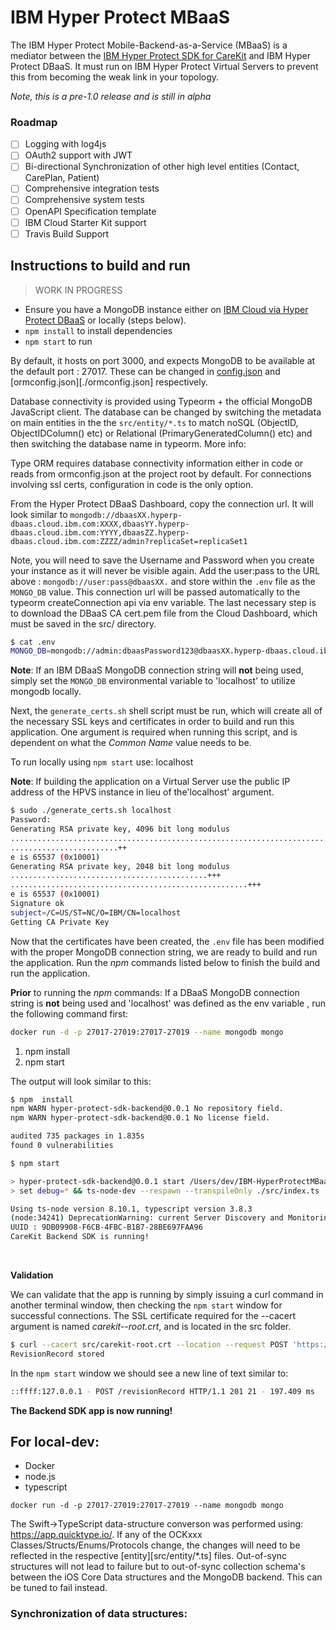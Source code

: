 # IBM Hyper Protect MBaaS

The IBM Hyper Protect Mobile-Backend-as-a-Service (MBaaS) is a mediator between the [IBM Hyper Protect SDK for CareKit](https://github.com/carekit-apple/IBM-HyperProtectSDK) and IBM Hyper Protect DBaaS. It must run on IBM Hyper Protect Virtual Servers to prevent this from becoming the weak link in your topology.

_Note, this is a pre-1.0 release and is still in alpha_

### Roadmap

- [ ] Logging with log4js
- [ ] OAuth2 support with JWT
- [ ] Bi-directional Synchronization of other high level entities (Contact, CarePlan, Patient)
- [ ] Comprehensive integration tests
- [ ] Comprehensive system tests
- [ ] OpenAPI Specification template
- [ ] IBM Cloud Starter Kit support
- [ ] Travis Build Support

## Instructions to build and run

> WORK IN PROGRESS

- Ensure you have a MongoDB instance either on [IBM Cloud via Hyper Protect DBaaS](https://www.ibm.com/cloud/hyper-protect-dbaas) or locally (steps below).
- `npm install` to install dependencies
- `npm start` to run

By default, it hosts on port 3000, and expects MongoDB to be available at the default port : 27017. These can be changed in [config.json](./config/config.json) and [ormconfig.json][./ormconfig.json] respectively.

Database connectivity is provided using Typeorm + the official MongoDB JavaScript client. The database can be changed by switching the metadata on main entities in the the `src/entity/*.ts` to match noSQL (ObjectID, ObjectIDColumn() etc) or Relational (PrimaryGeneratedColumn() etc) and then switching the database name in typeorm. More info:

Type ORM requires database connectivity information either in code or reads from ormconfig.json at the project root by default. For connections involving ssl certs, configuration in code is the only option. 


From the Hyper Protect DBaaS Dashboard, copy the connection url. It will look similar to
`mongodb://dbaasXX.hyperp-dbaas.cloud.ibm.com:XXXX,dbaasYY.hyperp-dbaas.cloud.ibm.com:YYYY,dbaasZZ.hyperp-dbaas.cloud.ibm.com:ZZZZ/admin?replicaSet=replicaSet1`

Note, you will need to save the Username and Password when you create your instance as it will never be visible again. Add the user:pass to the URL above : `mongodb://user:pass@dbaasXX.` and store within the `.env` file as the `MONGO_DB` value. This connection url will be passed automatically to the typeorm createConnection api via env variable. The last necessary step is to download the DBaaS CA cert.pem file from the Cloud Dashboard, which must be saved in the src/ directory. 

```bash
$ cat .env 
MONGO_DB=mongodb://admin:dbaasPassword123@dbaasXX.hyperp-dbaas.cloud.ibm.com:XXXX,dbaasYY.hyperp-dbaas.cloud.ibm.com:YYYY,dbaasZZ.hyperp-dbaas.cloud.ibm.com:ZZZZ/admin?replicaSet=Cluster_1_Example
```

**Note**: If an IBM DBaaS MongoDB connection string will **not** being used, simply set the `MONGO_DB` environmental variable to 'localhost' to utilize mongodb locally. 

Next, the `generate_certs.sh` shell script must be run, which will create all of the necessary SSL keys and certificates in order to build and run this application. One argument is required when running this script, and is dependent on what the  _Common Name_ value needs to be. 

To run locally using `npm start` use: localhost

**Note**: If building the application on a Virtual Server use the public IP address of the HPVS instance in lieu of the'localhost' argument.

```bash
$ sudo ./generate_certs.sh localhost
Password:
Generating RSA private key, 4096 bit long modulus
..............................................................................++
........................++
e is 65537 (0x10001)
Generating RSA private key, 2048 bit long modulus
............................................+++
.....................................................+++
e is 65537 (0x10001)
Signature ok
subject=/C=US/ST=NC/O=IBM/CN=localhost
Getting CA Private Key
```

Now that the certificates have been created, the `.env` file has been modified with the proper MongoDB connection string, we are ready to build and run the application. Run the _npm_ commands listed below to finish the build and run the application. 

**Prior** to running the _npm_ commands: If a DBaaS MongoDB connection string is **not** being used and 'localhost' was defined as the env variable , run the following command first:
```bash
docker run -d -p 27017-27019:27017-27019 --name mongodb mongo
```

1. npm install
2. npm start

The output will look similar to this:
```bash
$ npm  install
npm WARN hyper-protect-sdk-backend@0.0.1 No repository field.
npm WARN hyper-protect-sdk-backend@0.0.1 No license field.

audited 735 packages in 1.835s
found 0 vulnerabilities

$ npm start

> hyper-protect-sdk-backend@0.0.1 start /Users/dev/IBM-HyperProtectMBaaS
> set debug=* && ts-node-dev --respawn --transpileOnly ./src/index.ts

Using ts-node version 8.10.1, typescript version 3.8.3
(node:34241) DeprecationWarning: current Server Discovery and Monitoring engine is deprecated, and will be removed in a future version. To use the new Server Discover and Monitoring engine, pass option { useUnifiedTopology: true } to the MongoClient constructor.
UUID : 9DB09908-F6CB-4FBC-B1B7-28BE697FAA96
CareKit Backend SDK is running!
```
<br/>

**Validation**

We can validate that the app is running by simply issuing a curl command in another terminal window, then checking the `npm start` window for successful connections. The SSL certificate required for the --cacert argument is named _carekit--root.crt_, and is located in the src folder.

```bash
$ curl --cacert src/carekit-root.crt --location --request POST 'https://localhost:3000/revisionRecord' --header 'Content-Type: application/json' --data @verification.json
RevisionRecord stored
```
In the `npm start` window we should see a new line of text similar to: 
```bash
::ffff:127.0.0.1 - POST /revisionRecord HTTP/1.1 201 21 - 197.409 ms
```

**The Backend SDK app is now running!**


## For local-dev:

- Docker
- node.js
- typescript

`docker run -d -p 27017-27019:27017-27019 --name mongodb mongo`

The Swift->TypeScript data-structure converson was performed using: https://app.quicktype.io/. If any of the OCKxxx Classes/Structs/Enums/Protocols change, the changes will need to be reflected in the respective [entity][src/entity/*.ts] files. Out-of-sync structures will not lead to failure but to out-of-sync collection schema's between the iOS Core Data structures and the MongoDB backend. This can be tuned to fail instead.

### Synchronization of data structures:
